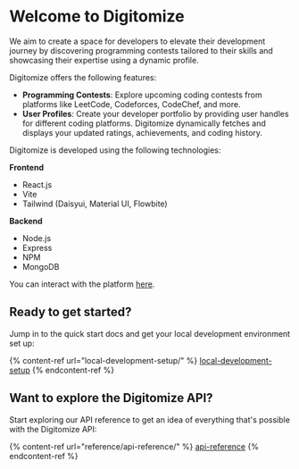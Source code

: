 # Welcome to Digitomize

We aim to create a space for developers to elevate their development journey by discovering programming contests tailored to their skills and showcasing their expertise using a dynamic profile.

Digitomize offers the following features:

* **Programming Contests**: Explore upcoming coding contests from platforms like LeetCode, Codeforces, CodeChef, and more.&#x20;
* **User Profiles**: Create your developer portfolio by providing user handles for different coding platforms. Digitomize dynamically fetches and displays your updated ratings, achievements, and coding history.

Digitomize is developed using the following technologies:

**Frontend**

* React.js
* Vite
* Tailwind (Daisyui, Material UI, Flowbite)

**Backend**

* Node.js
* Express
* NPM
* MongoDB

You can interact with the platform [here](https://www.digitomize.com/).

## Ready to get started?

Jump in to the quick start docs and get your local development environment set up:

{% content-ref url="local-development-setup/" %}
[local-development-setup](local-development-setup/)
{% endcontent-ref %}

## Want to explore the Digitomize API?

Start exploring our API reference to get an idea of everything that's possible with the Digitomize API:

{% content-ref url="reference/api-reference/" %}
[api-reference](reference/api-reference/)
{% endcontent-ref %}
